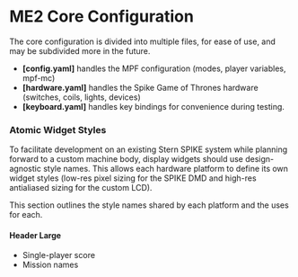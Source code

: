 # ME2 Core Configuration

The core configuration is divided into multiple files, for ease of use, and may be subdivided more in the future.

* **[config.yaml]** handles the MPF configuration (modes, player variables, mpf-mc)
* **[hardware.yaml]** handles the Spike Game of Thrones hardware (switches, coils, lights, devices)
* **[keyboard.yaml]** handles key bindings for convenience during testing.

### Atomic Widget Styles

To facilitate development on an existing Stern SPIKE system while planning forward
to a custom machine body, display widgets should use design-agnostic style names.
This allows each hardware platform to define its own widget styles (low-res
pixel sizing for the SPIKE DMD and high-res antialiased sizing for the custom
LCD).

This section outlines the style names shared by each platform and the uses for each.


#### Header Large
* Single-player score
* Mission names
